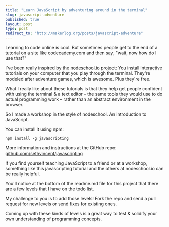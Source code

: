 ```yaml
---
title: "Learn JavaScript by adventuring around in the terminal"
slug: javascript-adventure
published: true
layout: post
type: post
redirect_to: "http://makerlog.org/posts/javascript-adventure"
---
```


Learning to code online is cool. But sometimes people get to the end of a tutorial on a site like codecademy.com and then say, "wait, now how do I use that?"

I've been really inspired by the [nodeschool.io](http://nodeschool.io) project:
You install interactive tutorials on your computer that you play through the terminal. They're modeled after adventure games, which is awesome. Plus they're free.

What I really like about these tutorials is that they help get people confident with using the terminal & a text editor – the same tools they would use to do actual programming work – rather than an abstract environment in the browser.

So I made a workshop in the style of nodeschool. An introduction to JavaScript.

You can install it using npm:

```
npm install -g javascripting
```

More information and instructions at the GitHub repo:
[github.com/sethvincent/javascripting](https://github.com/sethvincent/javascripting)

If you find yourself teaching JavaScript to a friend or at a workshop, something like this javascripting tutorial and the others at nodeschool.io can be really helpful.

You'll notice at the bottom of the readme.md file for this project that there are a few levels that I have on the todo list.

My challenge to you is to add those levels! Fork the repo and send a pull request for new levels or send fixes for existing ones.

Coming up with these kinds of levels is a great way to test & solidify your own understanding of programming concepts.